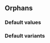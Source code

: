 ## Orphans

<!-- <values.orphans> -->
### Default values

<!-- </values.orphans> -->

<!-- <variants.orphans> -->
### Default variants

<!-- </variants.orphans> -->